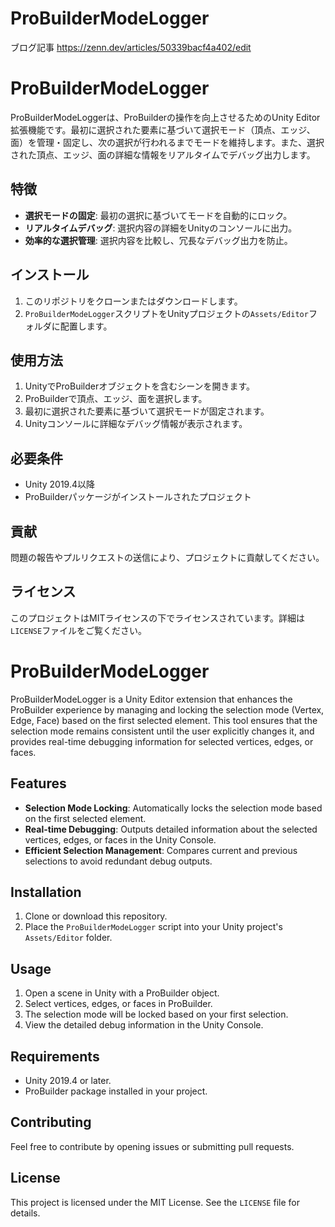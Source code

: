 # ProBuilderModeLogger

ブログ記事
https://zenn.dev/articles/50339bacf4a402/edit

# ProBuilderModeLogger

ProBuilderModeLoggerは、ProBuilderの操作を向上させるためのUnity Editor拡張機能です。最初に選択された要素に基づいて選択モード（頂点、エッジ、面）を管理・固定し、次の選択が行われるまでモードを維持します。また、選択された頂点、エッジ、面の詳細な情報をリアルタイムでデバッグ出力します。

## 特徴

- **選択モードの固定**: 最初の選択に基づいてモードを自動的にロック。
- **リアルタイムデバッグ**: 選択内容の詳細をUnityのコンソールに出力。
- **効率的な選択管理**: 選択内容を比較し、冗長なデバッグ出力を防止。

## インストール

1. このリポジトリをクローンまたはダウンロードします。
2. `ProBuilderModeLogger`スクリプトをUnityプロジェクトの`Assets/Editor`フォルダに配置します。

## 使用方法

1. UnityでProBuilderオブジェクトを含むシーンを開きます。
2. ProBuilderで頂点、エッジ、面を選択します。
3. 最初に選択された要素に基づいて選択モードが固定されます。
4. Unityコンソールに詳細なデバッグ情報が表示されます。

## 必要条件

- Unity 2019.4以降
- ProBuilderパッケージがインストールされたプロジェクト

## 貢献

問題の報告やプルリクエストの送信により、プロジェクトに貢献してください。

## ライセンス

このプロジェクトはMITライセンスの下でライセンスされています。詳細は`LICENSE`ファイルをご覧ください。

# ProBuilderModeLogger

ProBuilderModeLogger is a Unity Editor extension that enhances the ProBuilder experience by managing and locking the selection mode (Vertex, Edge, Face) based on the first selected element. This tool ensures that the selection mode remains consistent until the user explicitly changes it, and provides real-time debugging information for selected vertices, edges, or faces.

## Features

- **Selection Mode Locking**: Automatically locks the selection mode based on the first selected element.
- **Real-time Debugging**: Outputs detailed information about the selected vertices, edges, or faces in the Unity Console.
- **Efficient Selection Management**: Compares current and previous selections to avoid redundant debug outputs.

## Installation

1. Clone or download this repository.
2. Place the `ProBuilderModeLogger` script into your Unity project's `Assets/Editor` folder.

## Usage

1. Open a scene in Unity with a ProBuilder object.
2. Select vertices, edges, or faces in ProBuilder.
3. The selection mode will be locked based on your first selection.
4. View the detailed debug information in the Unity Console.

## Requirements

- Unity 2019.4 or later.
- ProBuilder package installed in your project.

## Contributing

Feel free to contribute by opening issues or submitting pull requests.

## License

This project is licensed under the MIT License. See the `LICENSE` file for details.
